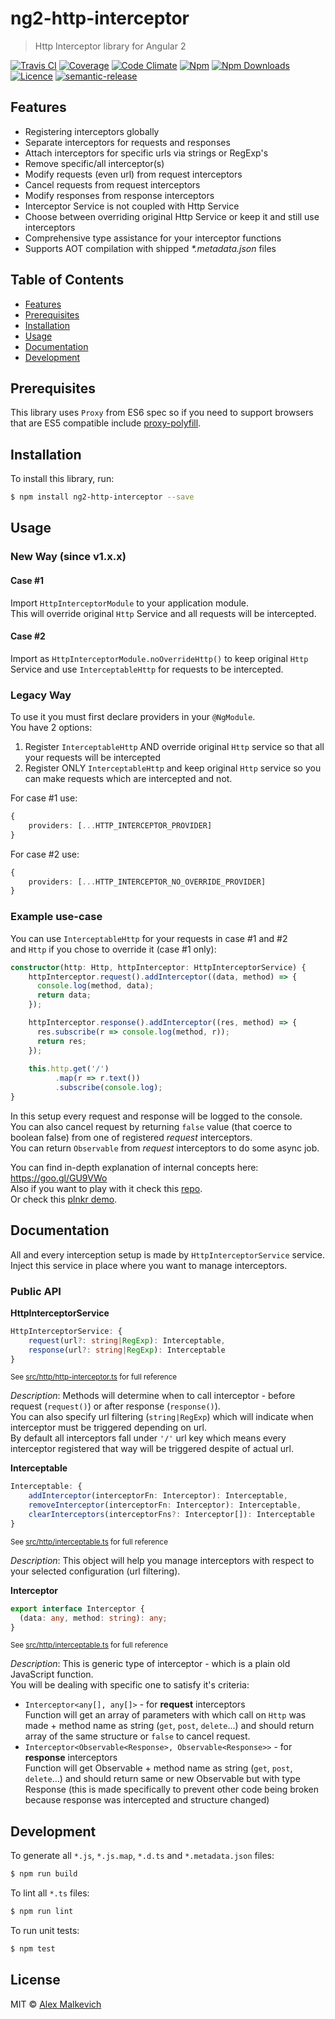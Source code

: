 # ng2-http-interceptor

> Http Interceptor library for Angular 2

[![Travis CI](https://img.shields.io/travis/gund/ng2-http-interceptor/master.svg?maxAge=2592000)](https://travis-ci.org/gund/ng2-http-interceptor)
[![Coverage](https://img.shields.io/codecov/c/github/gund/ng2-http-interceptor.svg?maxAge=2592000)](https://codecov.io/gh/gund/ng2-http-interceptor)
[![Code Climate](https://img.shields.io/codeclimate/github/gund/ng2-http-interceptor.svg?maxAge=2592000)](https://codeclimate.com/github/gund/ng2-http-interceptor)
[![Npm](https://img.shields.io/npm/v/ng2-http-interceptor.svg?maxAge=2592000)](https://badge.fury.io/js/ng2-http-interceptor)
[![Npm Downloads](https://img.shields.io/npm/dt/ng2-http-interceptor.svg?maxAge=2592000)](https://www.npmjs.com/package/ng2-http-interceptor)
[![Licence](https://img.shields.io/npm/l/ng2-http-interceptor.svg?maxAge=2592000)](https://github.com/gund/ng2-http-interceptor/blob/master/LICENSE)
[![semantic-release](https://img.shields.io/badge/%20%20%F0%9F%93%A6%F0%9F%9A%80-semantic--release-e10079.svg)](https://github.com/semantic-release/semantic-release)

## Features

* Registering interceptors globally
* Separate interceptors for requests and responses
* Attach interceptors for specific urls via strings or RegExp's
* Remove specific/all interceptor(s)
* Modify requests (even url) from request interceptors
* Cancel requests from request interceptors
* Modify responses from response interceptors
* Interceptor Service is not coupled with Http Service
* Choose between overriding original Http Service or keep it and still use interceptors
* Comprehensive type assistance for your interceptor functions
* Supports AOT compilation with shipped _*.metadata.json_ files

## Table of Contents

* [Features](#features)
* [Prerequisites](#prerequisites)
* [Installation](#installation)
* [Usage](#usage)
* [Documentation](#documentation)
* [Development](#development)

## Prerequisites

This library uses `Proxy` from ES6 spec so if you need to support browsers
that are ES5 compatible include [proxy-polyfill](https://github.com/GoogleChrome/proxy-polyfill).

## Installation

To install this library, run:

```bash
$ npm install ng2-http-interceptor --save
```

## Usage

### New Way (since v1.x.x)

#### Case #1

Import `HttpInterceptorModule` to your application module.  
This will override original `Http` Service and all requests will be intercepted.

#### Case #2

Import as `HttpInterceptorModule.noOverrideHttp()` to keep original `Http` Service
and use `InterceptableHttp` for requests to be intercepted.

### Legacy Way

To use it you must first declare providers in your `@NgModule`.  
You have 2 options:  
1. Register `InterceptableHttp` AND override original `Http` service so
that all your requests will be intercepted  
2. Register ONLY `InterceptableHttp` and keep original `Http` service so
you can make requests which are intercepted and not.
  
For case #1 use:
```ts
{
    providers: [...HTTP_INTERCEPTOR_PROVIDER]
}
```

For case #2 use:
```ts
{
    providers: [...HTTP_INTERCEPTOR_NO_OVERRIDE_PROVIDER]
}
```

### Example use-case

You can use `InterceptableHttp` for your requests in case #1 and #2  
and `Http` if you chose to override it (case #1 only):
```ts
constructor(http: Http, httpInterceptor: HttpInterceptorService) {
    httpInterceptor.request().addInterceptor((data, method) => {
      console.log(method, data);
      return data;
    });

    httpInterceptor.response().addInterceptor((res, method) => {
      res.subscribe(r => console.log(method, r));
      return res;
    });
    
    this.http.get('/')
          .map(r => r.text())
          .subscribe(console.log);
}
```

In this setup every request and response will be logged to the console.  
You can also cancel request by returning `false` value (that coerce to boolean false)
from one of registered _request_ interceptors.  
You can return `Observable` from _request_ interceptors to do some async job.

You can find in-depth explanation of internal concepts here: https://goo.gl/GU9VWo  
Also if you want to play with it check this [repo](https://github.com/gund/angular2-http-interceptor-test).  
Or check this [plnkr demo](https://plnkr.co/edit/qTTdPl8EggQleTfTSbch).

## Documentation

All and every interception setup is made by `HttpInterceptorService` service.  
Inject this service in place where you want to manage interceptors.
  
### Public API

**HttpInterceptorService**
```ts
HttpInterceptorService: {
    request(url?: string|RegExp): Interceptable,
    response(url?: string|RegExp): Interceptable
}
```

<sub>See [src/http/http-interceptor.ts](./src/http/http-interceptor.ts#L8) for full reference</sub>

_Description_: Methods will determine when to call interceptor - before
request (`request()`) or after response (`response()`).  
You can also specify url filtering (`string|RegExp`) which will indicate
when interceptor must be triggered depending on url.  
By default all interceptors fall under `'/'` url key which means every
interceptor registered that way will be triggered despite of actual url.

**Interceptable**
```ts
Interceptable: {
    addInterceptor(interceptorFn: Interceptor): Interceptable,
    removeInterceptor(interceptorFn: Interceptor): Interceptable,
    clearInterceptors(interceptorFns?: Interceptor[]): Interceptable
}
```

<sub>See [src/http/interceptable.ts](./src/http/interceptable.ts#L1) for full reference</sub>

_Description_: This object will help you manage interceptors with
respect to your selected configuration (url filtering).

**Interceptor**
```ts
export interface Interceptor {
  (data: any, method: string): any;
}
```

<sub>See [src/http/interceptable.ts](./src/http/interceptable.ts#L7) for full reference</sub>

_Description_: This is generic type of interceptor - which is a plain old JavaScript function.  
You will be dealing with specific one to satisfy it's criteria:
* `Interceptor<any[], any[]>` - for **request** interceptors  
    Function will get an array of parameters with which call on `Http`
    was made + method name as string (`get`, `post`, `delete`...)
    and should return array of the same structure or `false` to cancel request.
* `Interceptor<Observable<Response>, Observable<Response>>` - for **response** interceptors  
    Function will get Observable + method name as string (`get`, `post`, `delete`...)
    and should return same or new Observable but with type Response
    (this is made specifically to prevent other code being broken
    because response was intercepted and structure changed)

## Development

To generate all `*.js`, `*.js.map`, `*.d.ts` and `*.metadata.json` files:

```bash
$ npm run build
```

To lint all `*.ts` files:

```bash
$ npm run lint
```

To run unit tests:

```bash
$ npm test
```

## License

MIT © [Alex Malkevich](malkevich.alex@gmail.com)
